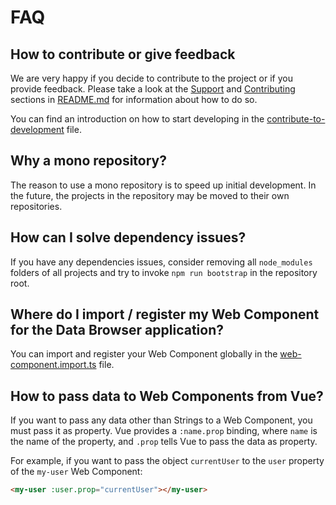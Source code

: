 # FAQ

## How to contribute or give feedback

We are very happy if you decide to contribute to the project or if you provide feedback. Please take a look at the [Support](./README.md#support) and [Contributing](./README.md#contributing) sections in [README.md](./README) for information about how to do so.

You can find an introduction on how to start developing in the [contribute-to-development](./doc/contribute-to-development.md) file.

## Why a mono repository?

The reason to use a mono repository is to speed up initial development. In the future, the projects in the repository may
be moved to their own repositories.

## How can I solve dependency issues?

If you have any dependencies issues, consider removing all `node_modules` folders of all projects and try to invoke
`npm run bootstrap` in the repository root.

## Where do I import / register my Web Component for the Data Browser application?

You can import and register your Web Component globally in the [web-component.import.ts](./databrowser/plugins/web-component.import.ts) file.

## How to pass data to Web Components from Vue?

If you want to pass any data other than Strings to a Web Component, you must pass it as property. Vue provides a `:name.prop` binding, where `name` is the name of the property, and `.prop` tells Vue to pass the data as property.

For example, if you want to pass the object `currentUser` to the `user` property of the `my-user` Web Component:

```html
<my-user :user.prop="currentUser"></my-user>
```
